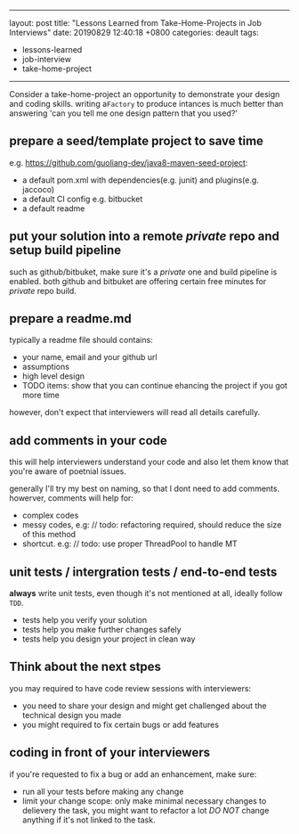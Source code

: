  ---
layout: post
title:  "Lessons Learned from Take-Home-Projects in Job Interviews"
date:  20190829 12:40:18 +0800
categories: deault 
tags:
 - lessons-learned
 - job-interview
 - take-home-project
---

Consider a take-home-project an opportunity to demonstrate your design and coding skills. writing a`Factory` to produce intances is much better than answering 'can you tell me one design pattern that you used?'

## prepare a seed/template project to save time

e.g. https://github.com/guoliang-dev/java8-maven-seed-project:
 - a default pom.xml with dependencies(e.g. junit) and plugins(e.g. jaccoco)
 - a default CI config e.g. bitbucket
 - a default readme


## put your solution into a remote *private* repo and setup build pipeline

such as github/bitbuket, make sure it's a *private* one and build pipeline is enabled. both github and bitbuket are offering certain free minutes for *private* repo build.


## prepare a readme.md

typically a readme file should contains:
 - your name, email and your github url
 - assumptions
 - high level design
 - TODO items: show that you can continue ehancing the project if you got more time

 however, don't expect that interviewers will read all details carefully. 


## add comments in your code

this will help interviewers understand your code and also let them know that you're aware of poetnial issues. 

generally I'll try my best on naming, so that I dont need to add comments. howerver, comments will help for:
 - complex codes
 - messy codes, e.g: // todo: refactoring required, should reduce the size of this method
 - shortcut. e.g: // todo: use proper ThreadPool to handle MT


## unit tests / intergration tests / end-to-end tests

**always** write unit tests, even though it's not mentioned at all, ideally follow `TDD`.
 - tests help you verify your solution
 - tests help you make further changes safely
 - tests help you design your project in clean way


## Think about the next stpes

you may required to have code review sessions with interviewers:
 - you need to share your design and might get challenged about the technical design you made
 - you might required to fix certain bugs or add features


## coding in front of your interviewers

if you're requested to fix a bug or add an enhancement, make sure:
 - run all your tests before making any change
 - limit your change scope: only make minimal necessary changes to delievery the task, you might want to refactor a lot *DO NOT* change anything if it's not linked to the task.